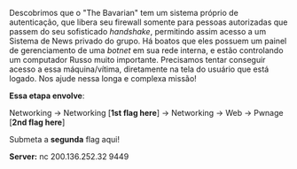 
Descobrimos que o "The Bavarian" tem um sistema próprio de autenticação, que libera seu firewall somente para pessoas autorizadas que passem do seu sofisticado *handshake*, permitindo assim acesso a um Sistema de News privado do grupo. Há boatos que eles possuem um painel de gerenciamento de uma *botnet* em sua rede interna, e estão controlando um computador Russo muito importante. Precisamos tentar conseguir acesso a essa máquina/vítima, diretamente na tela do usuário que está logado. Nos ajude nessa longa e complexa missão!

**Essa etapa envolve**:

Networking -> Networking [**1st flag here**] -> Networking -> Web -> Pwnage [**2nd flag here**]

Submeta a **segunda** flag aqui!

**Server:** nc 200.136.252.32 9449
